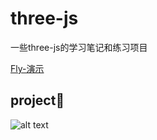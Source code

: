 # three-js
一些three-js的学习笔记和练习项目

[Fly-演示](https://skadieyes.github.io/three-js/app/flyGame/index.html)

## project

![alt text](https://skadieyes.github.io/three-js/img/three-js.png "Three.js")


